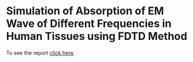 # Simulation of Absorption of EM Wave of Different Frequencies in Human Tissues using FDTD Method
To see the report [click here](https://bit.ly/3BJyIG9).
